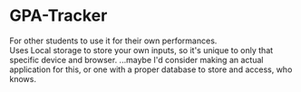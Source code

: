 # GPA-Tracker
For other students to use it for their own performances.
<br>
Uses Local storage to store your own inputs, so it's unique to only that specific device and browser.
...maybe I'd consider making an actual application for this, or one with a proper database to store and access, who knows.
